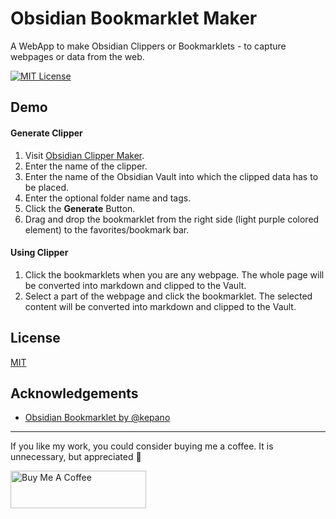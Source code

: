 # Obsidian Bookmarklet Maker

A WebApp to make Obsidian Clippers or Bookmarklets - to capture webpages or data from the web.

[![MIT License](https://img.shields.io/github/license/ganesshkumar/obsidian-bookmarklet-maker)](LICENSE)

## Demo

#### Generate Clipper

1. Visit [Obsidian Clipper Maker](https://obsidian-clipper-maker.ganesshkumar.com).
2. Enter the name of the clipper.
3. Enter the name of the Obsidian Vault into which the clipped data has to be placed.
4. Enter the optional folder name and tags.
5. Click the **Generate** Button.
6. Drag and drop the bookmarklet from the right side (light purple colored element) to the favorites/bookmark bar.

#### Using Clipper

1. Click the bookmarklets when you are any webpage. The whole page will be converted into markdown and clipped to the Vault.
2. Select a part of the webpage and click the bookmarklet. The selected content will be converted into markdown and clipped to the Vault.

## License
[MIT](LICENSE)

## Acknowledgements

 - [Obsidian Bookmarklet by @kepano](https://gist.github.com/kepano/90c05f162c37cf730abb8ff027987ca3)

 ---

If you like my work, you could consider buying me a coffee. It is unnecessary, but appreciated 🙂

<a href="https://www.buymeacoffee.com/ganesshkumar" target="_blank"><img src="https://cdn.buymeacoffee.com/buttons/v2/default-yellow.png" alt="Buy Me A Coffee" style="height: 60px !important;width: 217px !important;" ></a>
